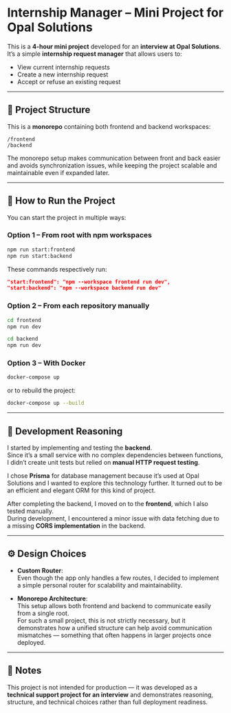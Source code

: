 # Internship Manager – Mini Project for Opal Solutions

This is a **4-hour mini project** developed for an **interview at Opal Solutions**.  
It’s a simple **internship request manager** that allows users to:
- View current internship requests  
- Create a new internship request  
- Accept or refuse an existing request  

---

## 🧩 Project Structure

This is a **monorepo** containing both frontend and backend workspaces:  
```
/frontend
/backend
```

The monorepo setup makes communication between front and back easier and avoids synchronization issues, while keeping the project scalable and maintainable even if expanded later.

---

## 🚀 How to Run the Project

You can start the project in multiple ways:

### Option 1 – From root with npm workspaces
```bash
npm run start:frontend
npm run start:backend
```
These commands respectively run:
```json
"start:frontend": "npm --workspace frontend run dev",
"start:backend": "npm --workspace backend run dev"
```

### Option 2 – From each repository manually
```bash
cd frontend
npm run dev

cd backend
npm run dev
```

### Option 3 – With Docker
```bash
docker-compose up
```
or to rebuild the project:
```bash
docker-compose up --build
```

---

## 🧠 Development Reasoning

I started by implementing and testing the **backend**.  
Since it’s a small service with no complex dependencies between functions, I didn’t create unit tests but relied on **manual HTTP request testing**.

I chose **Prisma** for database management because it’s used at Opal Solutions and I wanted to explore this technology further. It turned out to be an efficient and elegant ORM for this kind of project.

After completing the backend, I moved on to the **frontend**, which I also tested manually.  
During development, I encountered a minor issue with data fetching due to a missing **CORS implementation** in the backend.

---

## ⚙️ Design Choices

- **Custom Router**:  
  Even though the app only handles a few routes, I decided to implement a simple personal router for scalability and maintainability.

- **Monorepo Architecture**:  
  This setup allows both frontend and backend to communicate easily from a single root.  
  For such a small project, this is not strictly necessary, but it demonstrates how a unified structure can help avoid communication mismatches — something that often happens in larger projects once deployed.

---

## 🧾 Notes

This project is not intended for production — it was developed as a **technical support project for an interview** and demonstrates reasoning, structure, and technical choices rather than full deployment readiness.
